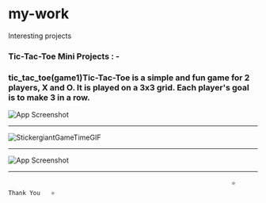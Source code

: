 # my-work
Interesting projects 

### Tic-Tac-Toe Mini Projects : -



<h3>tic_tac_toe(game1)Tic-Tac-Toe is a simple and fun game for 2 players, X and O. It is played on a 3x3 grid. Each player's goal is to make 3 in a row.</h3>



![App Screenshot](https://imgur.com/6Rt5jvl.png)

---

![StickergiantGameTimeGIF](https://user-images.githubusercontent.com/107506646/207155505-c48bd324-a269-4644-a324-6088a52008f0.gif)

---

![App Screenshot](https://imgur.com/nXaT8KD.png)





__________________________________________________________________________________________________________________________________________________________________________________________________________________________________________________________________________________________________________________________________________________
                                                                   ⭐   Thank You   ⭐
